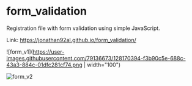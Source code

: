 # form_validation
Registration file with form validation using simple JavaScript.  

Link: https://jonathan92al.github.io/form_validation/  

![form_v1](https://user-images.githubusercontent.com/79136673/128170394-f3b90c5e-688c-43a3-884c-01dfc281cf74.png | width="100")  

![form_v2](https://user-images.githubusercontent.com/79136673/128170546-e475c840-365b-4bce-941e-eb6dba154b94.png)

